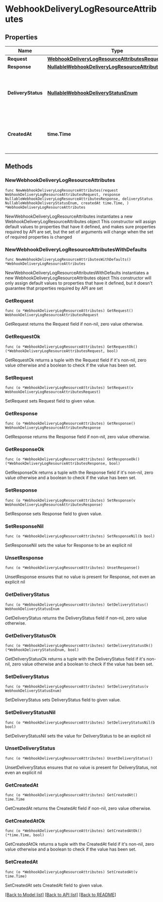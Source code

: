 # WebhookDeliveryLogResourceAttributes

## Properties

Name | Type | Description | Notes
------------ | ------------- | ------------- | -------------
**Request** | [**WebhookDeliveryLogResourceAttributesRequest**](WebhookDeliveryLogResourceAttributesRequest.md) |  | 
**Response** | [**NullableWebhookDeliveryLogResourceAttributesResponse**](WebhookDeliveryLogResourceAttributesResponse.md) |  | 
**DeliveryStatus** | [**NullableWebhookDeliveryStatusEnum**](WebhookDeliveryStatusEnum.md) | The success or failure status of this delivery attempt.  | 
**CreatedAt** | **time.Time** | The date-time at which this log entry was created.  | 

## Methods

### NewWebhookDeliveryLogResourceAttributes

`func NewWebhookDeliveryLogResourceAttributes(request WebhookDeliveryLogResourceAttributesRequest, response NullableWebhookDeliveryLogResourceAttributesResponse, deliveryStatus NullableWebhookDeliveryStatusEnum, createdAt time.Time, ) *WebhookDeliveryLogResourceAttributes`

NewWebhookDeliveryLogResourceAttributes instantiates a new WebhookDeliveryLogResourceAttributes object
This constructor will assign default values to properties that have it defined,
and makes sure properties required by API are set, but the set of arguments
will change when the set of required properties is changed

### NewWebhookDeliveryLogResourceAttributesWithDefaults

`func NewWebhookDeliveryLogResourceAttributesWithDefaults() *WebhookDeliveryLogResourceAttributes`

NewWebhookDeliveryLogResourceAttributesWithDefaults instantiates a new WebhookDeliveryLogResourceAttributes object
This constructor will only assign default values to properties that have it defined,
but it doesn't guarantee that properties required by API are set

### GetRequest

`func (o *WebhookDeliveryLogResourceAttributes) GetRequest() WebhookDeliveryLogResourceAttributesRequest`

GetRequest returns the Request field if non-nil, zero value otherwise.

### GetRequestOk

`func (o *WebhookDeliveryLogResourceAttributes) GetRequestOk() (*WebhookDeliveryLogResourceAttributesRequest, bool)`

GetRequestOk returns a tuple with the Request field if it's non-nil, zero value otherwise
and a boolean to check if the value has been set.

### SetRequest

`func (o *WebhookDeliveryLogResourceAttributes) SetRequest(v WebhookDeliveryLogResourceAttributesRequest)`

SetRequest sets Request field to given value.


### GetResponse

`func (o *WebhookDeliveryLogResourceAttributes) GetResponse() WebhookDeliveryLogResourceAttributesResponse`

GetResponse returns the Response field if non-nil, zero value otherwise.

### GetResponseOk

`func (o *WebhookDeliveryLogResourceAttributes) GetResponseOk() (*WebhookDeliveryLogResourceAttributesResponse, bool)`

GetResponseOk returns a tuple with the Response field if it's non-nil, zero value otherwise
and a boolean to check if the value has been set.

### SetResponse

`func (o *WebhookDeliveryLogResourceAttributes) SetResponse(v WebhookDeliveryLogResourceAttributesResponse)`

SetResponse sets Response field to given value.


### SetResponseNil

`func (o *WebhookDeliveryLogResourceAttributes) SetResponseNil(b bool)`

 SetResponseNil sets the value for Response to be an explicit nil

### UnsetResponse
`func (o *WebhookDeliveryLogResourceAttributes) UnsetResponse()`

UnsetResponse ensures that no value is present for Response, not even an explicit nil
### GetDeliveryStatus

`func (o *WebhookDeliveryLogResourceAttributes) GetDeliveryStatus() WebhookDeliveryStatusEnum`

GetDeliveryStatus returns the DeliveryStatus field if non-nil, zero value otherwise.

### GetDeliveryStatusOk

`func (o *WebhookDeliveryLogResourceAttributes) GetDeliveryStatusOk() (*WebhookDeliveryStatusEnum, bool)`

GetDeliveryStatusOk returns a tuple with the DeliveryStatus field if it's non-nil, zero value otherwise
and a boolean to check if the value has been set.

### SetDeliveryStatus

`func (o *WebhookDeliveryLogResourceAttributes) SetDeliveryStatus(v WebhookDeliveryStatusEnum)`

SetDeliveryStatus sets DeliveryStatus field to given value.


### SetDeliveryStatusNil

`func (o *WebhookDeliveryLogResourceAttributes) SetDeliveryStatusNil(b bool)`

 SetDeliveryStatusNil sets the value for DeliveryStatus to be an explicit nil

### UnsetDeliveryStatus
`func (o *WebhookDeliveryLogResourceAttributes) UnsetDeliveryStatus()`

UnsetDeliveryStatus ensures that no value is present for DeliveryStatus, not even an explicit nil
### GetCreatedAt

`func (o *WebhookDeliveryLogResourceAttributes) GetCreatedAt() time.Time`

GetCreatedAt returns the CreatedAt field if non-nil, zero value otherwise.

### GetCreatedAtOk

`func (o *WebhookDeliveryLogResourceAttributes) GetCreatedAtOk() (*time.Time, bool)`

GetCreatedAtOk returns a tuple with the CreatedAt field if it's non-nil, zero value otherwise
and a boolean to check if the value has been set.

### SetCreatedAt

`func (o *WebhookDeliveryLogResourceAttributes) SetCreatedAt(v time.Time)`

SetCreatedAt sets CreatedAt field to given value.



[[Back to Model list]](../README.md#documentation-for-models) [[Back to API list]](../README.md#documentation-for-api-endpoints) [[Back to README]](../README.md)


